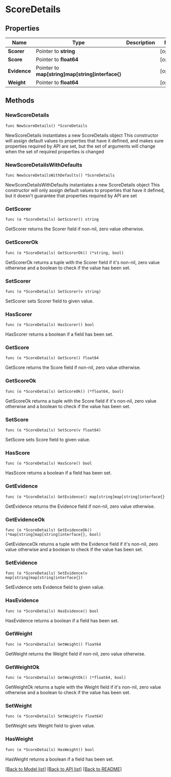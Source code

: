 # ScoreDetails

## Properties

Name | Type | Description | Notes
------------ | ------------- | ------------- | -------------
**Scorer** | Pointer to **string** |  | [optional] 
**Score** | Pointer to **float64** |  | [optional] 
**Evidence** | Pointer to **map[string]map[string]interface{}** |  | [optional] 
**Weight** | Pointer to **float64** |  | [optional] 

## Methods

### NewScoreDetails

`func NewScoreDetails() *ScoreDetails`

NewScoreDetails instantiates a new ScoreDetails object
This constructor will assign default values to properties that have it defined,
and makes sure properties required by API are set, but the set of arguments
will change when the set of required properties is changed

### NewScoreDetailsWithDefaults

`func NewScoreDetailsWithDefaults() *ScoreDetails`

NewScoreDetailsWithDefaults instantiates a new ScoreDetails object
This constructor will only assign default values to properties that have it defined,
but it doesn't guarantee that properties required by API are set

### GetScorer

`func (o *ScoreDetails) GetScorer() string`

GetScorer returns the Scorer field if non-nil, zero value otherwise.

### GetScorerOk

`func (o *ScoreDetails) GetScorerOk() (*string, bool)`

GetScorerOk returns a tuple with the Scorer field if it's non-nil, zero value otherwise
and a boolean to check if the value has been set.

### SetScorer

`func (o *ScoreDetails) SetScorer(v string)`

SetScorer sets Scorer field to given value.

### HasScorer

`func (o *ScoreDetails) HasScorer() bool`

HasScorer returns a boolean if a field has been set.

### GetScore

`func (o *ScoreDetails) GetScore() float64`

GetScore returns the Score field if non-nil, zero value otherwise.

### GetScoreOk

`func (o *ScoreDetails) GetScoreOk() (*float64, bool)`

GetScoreOk returns a tuple with the Score field if it's non-nil, zero value otherwise
and a boolean to check if the value has been set.

### SetScore

`func (o *ScoreDetails) SetScore(v float64)`

SetScore sets Score field to given value.

### HasScore

`func (o *ScoreDetails) HasScore() bool`

HasScore returns a boolean if a field has been set.

### GetEvidence

`func (o *ScoreDetails) GetEvidence() map[string]map[string]interface{}`

GetEvidence returns the Evidence field if non-nil, zero value otherwise.

### GetEvidenceOk

`func (o *ScoreDetails) GetEvidenceOk() (*map[string]map[string]interface{}, bool)`

GetEvidenceOk returns a tuple with the Evidence field if it's non-nil, zero value otherwise
and a boolean to check if the value has been set.

### SetEvidence

`func (o *ScoreDetails) SetEvidence(v map[string]map[string]interface{})`

SetEvidence sets Evidence field to given value.

### HasEvidence

`func (o *ScoreDetails) HasEvidence() bool`

HasEvidence returns a boolean if a field has been set.

### GetWeight

`func (o *ScoreDetails) GetWeight() float64`

GetWeight returns the Weight field if non-nil, zero value otherwise.

### GetWeightOk

`func (o *ScoreDetails) GetWeightOk() (*float64, bool)`

GetWeightOk returns a tuple with the Weight field if it's non-nil, zero value otherwise
and a boolean to check if the value has been set.

### SetWeight

`func (o *ScoreDetails) SetWeight(v float64)`

SetWeight sets Weight field to given value.

### HasWeight

`func (o *ScoreDetails) HasWeight() bool`

HasWeight returns a boolean if a field has been set.


[[Back to Model list]](../README.md#documentation-for-models) [[Back to API list]](../README.md#documentation-for-api-endpoints) [[Back to README]](../README.md)


